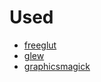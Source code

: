 # Used
- [freeglut](https://github.com/FreeGLUTProject/freeglut)
- [glew](https://github.com/nigels-com/glew)
- [graphicsmagick](https://graphicsmagick.sourceforge.io/index.html)
